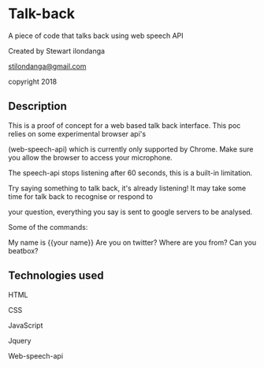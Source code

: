 # Talk-back

A piece of code that talks back using web speech API

Created by Stewart ilondanga

stilondanga@gmail.com

copyright 2018

## Description

This is a proof of concept for a web based talk back interface. This poc relies on some experimental browser api's 

(web-speech-api) which is currently only supported by Chrome. Make sure you allow the browser to access your microphone. 

The speech-api stops listening after 60 seconds, this is a built-in limitation.

Try saying something to talk back, it's already listening! It may take some time for talk back to recognise or respond to 

your question, everything you say is sent to google servers to be analysed.

Some of the commands:

My name is {{your name}}
Are you on twitter?
Where are you from?
Can you beatbox?

## Technologies used
HTML

CSS

JavaScript

Jquery

Web-speech-api
